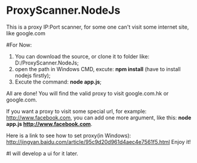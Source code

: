 # ProxyScanner.NodeJs
This is a proxy IP:Port scanner, for some one can't visit some internet site, like google.com

#For Now:
1. You can download the source, or clone it to folder like: D:/ProxyScanner.NodeJs;
2. open the path in Windows CMD, excute: **npm install** (have to install nodejs firstly);
3. Excute the command: **node app.js**;

All are done! You will find the valid proxy to visit google.com.hk or google.com.

If you want a proxy to visit some special url, for example: http://www.facebook.com, 
you can add one more argument, like this: **node app.js http://www.facebook.com**.

Here is a link to see how to set proxy(in Windows):
http://jingyan.baidu.com/article/95c9d20d961d4aec4e7561f5.html
Enjoy it!

#I will develop a ui for it later.

